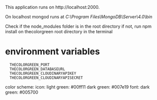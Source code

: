 This application runs on http://localhost:2000.

On localhost    mongod    runs at *C:\Program Files\MongoDB\Server\4.0\bin*

Check if the node_modules folder is in the root directory if not,
run       npm install       on thecolorgreen root directory in the terminal


#     environment variables

      THECOLORGREEN_PORT
      THECOLORGREEN_DATABASEURL
      THECOLORGREEN_CLOUDINARYAPIKEY
      THECOLORGREEN_CLOUDINARYAPISECRET


color scheme:
      icon:
            light green: #00ff11
            dark  green: #007e19
      font:
            dark   green: #005700